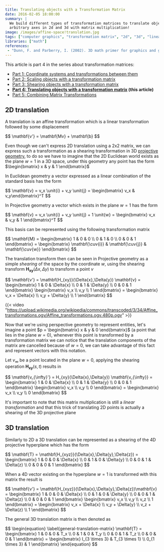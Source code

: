 ```yaml
---
title: Translating objects with a Transformation Matrix
date: 2016-02-05 18:00:00
summary: |
  We build different types of transformation matrices to translate objects along cardinal axes,
  arbitrary axes in 2d and 3d with matrix multiplication!
image: /images/affine-space!translation.jpg
tags: ["computer graphics", "transformation matrix", "2d", "3d", "linear algebra", "translation"]
libraries: ["math"]
references:
 - "Dunn, F. and Parberry, I. (2002). 3D math primer for graphics and game development. Plano, Tex.: Wordware Pub."
---
```


This article is part 4 in the series about transformation matrices:

- [Part 1: Coordinate systems and transformations between them](../coordinate-systems/)
- [Part 2: Scaling objects with a transformation matrix](../scale/)
- [Part 3: Shearing objects with a transformation matrix](../shearing/)
- **[Part 4: Translating objects with a transformation matrix](../translation/) (this article)**
- [Part 5: Combining Matrix Transformations](../combining-transformations/)

## 2D translation

A translation is an affine transformation which is a linear transformation followed by some displacement

<div>$$
\mathbf{v'} = \mathbf{Mv} + \mathbf{b}
$$</div>

Even though we can't express 2D translation using a 2x2 matrix, we can express such a transformation as a shearing transformation in 3D [projective geometry](/notes/mathematics/geometry/projective-space), to do so we have to imagine that the 2D Euclidean world exists as the plane $w = 1$ in a 3D space, under this geometry any point has the form $\begin{bmatrix} x & y & 1 \end{bmatrix}$

In Euclidean geometry a vector expressed as a linear combination of the standard basis has the form

<div>$$
\mathbf{v} = v_x \unit{i} + v_y \unit{j} = \begin{bmatrix} v_x & v_y\end{bmatrix}^T
$$</div>

In Projective geometry a vector which exists in the plane $w = 1$ has the form

<div>$$
\mathbf{v} = v_x \unit{i} + v_y \unit{j} + 1 \unit{w} = \begin{bmatrix} v_x & v_y & 1 \end{bmatrix}^T
$$</div>

This basis can be represented using the following transformation matrix

<div>$$
\mathbf{M} = \begin{bmatrix}
1 & 0 & 0 \\
0 & 1 & 0 \\
0 & 0 & 1
\end{bmatrix} = \begin{bmatrix} \mathbf{\cuv{i}} & \mathbf{\cuv{j}} & \mathbf{\cuv{w}} \end{bmatrix}
$$</div>

The translation transform then can be seen in Projective geometry as a simple *shearing* of the space by the coordinate $w$, using the shearing transform $\mathbf{H_{xy}}(\Delta{x}, \Delta{y})$ to transform a point $v$

<div>$$
\mathbf{v'} = \mathbf{H_{xy}}(\Delta{x},\Delta{y}) \mathbf{v} = \begin{bmatrix}
1 & 0 & \Delta{x} \\
0 & 1 & \Delta{y} \\
0 & 0 & 1
\end{bmatrix} \begin{bmatrix} v_x \\ v_y \\ 1 \end{bmatrix} = \begin{bmatrix} v_x + \Delta{x} \\ v_y + \Delta{y} \\ 1 \end{bmatrix}
$$</div>

{{< video "https://upload.wikimedia.org/wikipedia/commons/transcoded/3/34/Affine_transformations.ogv/Affine_transformations.ogv.480p.ogv" >}}

Now that we're using perspective geometry to represent entities, let's imagine a point $p = \begin{bmatrix} x & y & 0 \end{bmatrix}$ (a point that lies in the plane $w = 0$), whenever this point is transformed by a transformation matrix we can notice that the translation components of the matrix are cancelled because of $w = 0$, we can take advantage of this fact and represent vectors with this notation.

Let $v_{\infty}$ be a point located in the plane $w = 0$, applying the shearing operation $\mathbf{H_{xy}}(s, t)$ results in

<div>$$
\mathbf{v_{\infty}'} = H_{xy}(\Delta{x},\Delta{y}) \mathbf{v_{\infty}} = \begin{bmatrix}
1 & 0 & \Delta{x} \\
0 & 1 & \Delta{y} \\
0 & 0 & 1
\end{bmatrix} \begin{bmatrix} v_x \\ v_y \\ 0 \end{bmatrix} = \begin{bmatrix} v_x \\ v_y \\ 0 \end{bmatrix}
$$</div>

It's important to note that this matrix multiplication is still a *linear transformation* and that this trick of translating 2D points is actually a shearing of the 3D projective plane

## 3D translation

Similarly to 2D a 3D translation can be represented as a shearing of the 4D projective hyperplane which has the form

<div>$$
\mathbf{T} = \mathbf{H_{xyz}}(\Delta{x},\Delta{y},\Delta{z}) = \begin{bmatrix}
1 & 0 & 0 & \Delta{x} \\
0 & 1 & 0 & \Delta{y} \\
0 & 0 & 1 & \Delta{z} \\
0 & 0 & 0 & 1
\end{bmatrix}
$$</div>

When a 4D vector existing on the hyperplane $w = 1$ is transformed with this matrix the result is

<div>$$
\mathbf{v'} = \mathbf{H_{xyz}}(\Delta{x},\Delta{y},\Delta{z})\mathbf{v} = \begin{bmatrix}
1 & 0 & 0 & \Delta{x} \\
0 & 1 & 0 & \Delta{y} \\
0 & 0 & 1 & \Delta{z} \\
0 & 0 & 0 & 1
\end{bmatrix} \begin{bmatrix} v_x \\ v_y \\ v_z \\ 1 \end{bmatrix}  = \begin{bmatrix} v_x + \Delta{x} \\ v_y + \Delta{y} \\ v_z + \Delta{z} \\ 1 \end{bmatrix}
$$</div>

The general 3D translation matrix is then denoted as

<div>$$
\begin{equation} \label{general-translation-matrix}
\mathbf{T} = \begin{bmatrix}
1 & 0 & 0 & T_x \\
0 & 1 & 0 & T_y \\
0 & 0 & 1 & T_z \\
0 & 0 & 0 & 1
\end{bmatrix} = \begin{bmatrix}
I_{3 \times 3} & T_{3 \times 1} \\
0_{1 \times 3} & 1
\end{bmatrix}
\end{equation}
$$</div>

